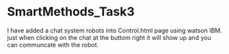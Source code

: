 # SmartMethods_Task3


I have added a chat system robots into Control.html page using watson IBM. just when clicking on the chat at the buttom right it will show up and you can communcate with the robot.
